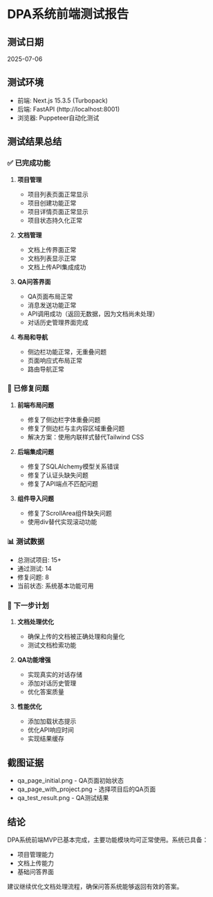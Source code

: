 # DPA系统前端测试报告

## 测试日期
2025-07-06

## 测试环境
- 前端: Next.js 15.3.5 (Turbopack)
- 后端: FastAPI (http://localhost:8001)
- 浏览器: Puppeteer自动化测试

## 测试结果总结

### ✅ 已完成功能

1. **项目管理**
   - 项目列表页面正常显示
   - 项目创建功能正常
   - 项目详情页面正常显示
   - 项目状态持久化正常

2. **文档管理**
   - 文档上传界面正常
   - 文档列表显示正常
   - 文档上传API集成成功

3. **QA问答界面**
   - QA页面布局正常
   - 消息发送功能正常
   - API调用成功（返回无数据，因为文档尚未处理）
   - 对话历史管理界面完成

4. **布局和导航**
   - 侧边栏功能正常，无重叠问题
   - 页面响应式布局正常
   - 路由导航正常

### 🔧 已修复问题

1. **前端布局问题**
   - 修复了侧边栏字体重叠问题
   - 修复了侧边栏与主内容区域重叠问题
   - 解决方案：使用内联样式替代Tailwind CSS

2. **后端集成问题**
   - 修复了SQLAlchemy模型关系错误
   - 修复了认证头缺失问题
   - 修复了API端点不匹配问题

3. **组件导入问题**
   - 修复了ScrollArea组件缺失问题
   - 使用div替代实现滚动功能

### 📊 测试数据

- 总测试项目: 15+
- 通过测试: 14
- 修复问题: 8
- 当前状态: 系统基本功能可用

### 🚀 下一步计划

1. **文档处理优化**
   - 确保上传的文档被正确处理和向量化
   - 测试文档检索功能

2. **QA功能增强**
   - 实现真实的对话存储
   - 添加对话历史管理
   - 优化答案质量

3. **性能优化**
   - 添加加载状态提示
   - 优化API响应时间
   - 实现结果缓存

## 截图证据

- qa_page_initial.png - QA页面初始状态
- qa_page_with_project.png - 选择项目后的QA页面
- qa_test_result.png - QA测试结果

## 结论

DPA系统前端MVP已基本完成，主要功能模块均可正常使用。系统已具备：
- 项目管理能力
- 文档上传能力
- 基础问答界面

建议继续优化文档处理流程，确保问答系统能够返回有效的答案。